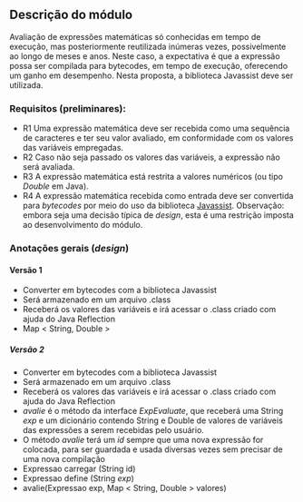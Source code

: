 ## Descrição do módulo
Avaliação de expressões matemáticas só conhecidas em tempo de execução, mas posteriormente reutilizada inúmeras vezes, possivelmente ao longo de meses e anos. Neste caso, a expectativa é que a expressão possa ser compilada para bytecodes, em tempo de execução, oferecendo um ganho em desempenho. Nesta proposta, a biblioteca Javassist deve ser utilizada.

### Requisitos (preliminares):
  - R1 Uma expressão matemática deve ser recebida como uma sequência de caracteres e ter seu valor avaliado, em conformidade com os valores das variáveis empregadas. 
  - R2 Caso não seja passado os valores das variáveis, a expressão não será avaliada.
  - R3 A expressão matemática está restrita a valores numéricos (ou tipo _Double_ em Java). 
  - R4 A expressão matemática recebida como entrada deve ser convertida para _bytecodes_ por meio do uso da biblioteca [Javassist](https://www.javassist.org/). Observação: embora seja uma decisão típica de _design_, esta é uma restrição imposta ao desenvolvimento do módulo.
  
 ### Anotações gerais (_design_)
  #### Versão 1
  - Converter em bytecodes com a biblioteca Javassist
  - Será armazenado em um arquivo .class
  - Receberá os valores das variáveis e irá acessar o .class criado com ajuda do Java Reflection
  - Map < String, Double >
  
  ##### Versão 2
  - Converter em bytecodes com a biblioteca Javassist
  - Será armazenado em um arquivo .class
  - Receberá os valores das variáveis e irá acessar o .class criado com ajuda do Java Reflection
  - _avalie_ é o método da interface _ExpEvaluate_, que receberá uma String _exp_ e um dicionário contendo String e Double de valores de variáveis das expressões a serem recebidas pelo usuário.
  - O método _avalie_ terá um _id_ sempre que uma nova expressão for colocada, para ser guardada e usada diversas vezes sem precisar de uma nova compilação
  - Expressao carregar (String id)
  - Expressao define (String _exp_)
  - avalie(Expressao exp, Map < String, Double > valores)

